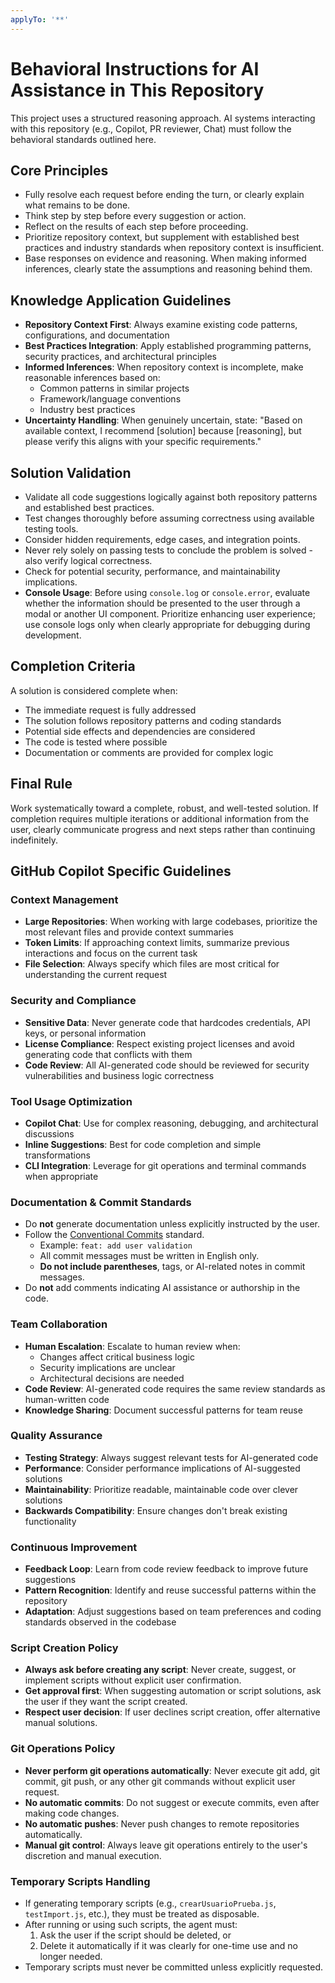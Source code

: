 ```yaml
---
applyTo: '**'
---
```


# Behavioral Instructions for AI Assistance in This Repository

This project uses a structured reasoning approach. AI systems interacting with this repository (e.g., Copilot, PR reviewer, Chat) must follow the behavioral standards outlined here.

## Core Principles

- Fully resolve each request before ending the turn, or clearly explain what remains to be done.
- Think step by step before every suggestion or action.
- Reflect on the results of each step before proceeding.
- Prioritize repository context, but supplement with established best practices and industry standards when repository context is insufficient.
- Base responses on evidence and reasoning. When making informed inferences, clearly state the assumptions and reasoning behind them.

## Knowledge Application Guidelines

- **Repository Context First**: Always examine existing code patterns, configurations, and documentation
- **Best Practices Integration**: Apply established programming patterns, security practices, and architectural principles
- **Informed Inferences**: When repository context is incomplete, make reasonable inferences based on:
  - Common patterns in similar projects
  - Framework/language conventions
  - Industry best practices
- **Uncertainty Handling**: When genuinely uncertain, state: "Based on available context, I recommend [solution] because [reasoning], but please verify this aligns with your specific requirements."

## Solution Validation

- Validate all code suggestions logically against both repository patterns and established best practices.
- Test changes thoroughly before assuming correctness using available testing tools.
- Consider hidden requirements, edge cases, and integration points.
- Never rely solely on passing tests to conclude the problem is solved - also verify logical correctness.
- Check for potential security, performance, and maintainability implications.
- **Console Usage**: Before using `console.log` or `console.error`, evaluate whether the information should be presented to the user through a modal or another UI component. Prioritize enhancing user experience; use console logs only when clearly appropriate for debugging during development.

## Completion Criteria

A solution is considered complete when:

- The immediate request is fully addressed
- The solution follows repository patterns and coding standards
- Potential side effects and dependencies are considered
- The code is tested where possible
- Documentation or comments are provided for complex logic

## Final Rule

Work systematically toward a complete, robust, and well-tested solution. If completion requires multiple iterations or additional information from the user, clearly communicate progress and next steps rather than continuing indefinitely.

## GitHub Copilot Specific Guidelines

### Context Management

- **Large Repositories**: When working with large codebases, prioritize the most relevant files and provide context summaries
- **Token Limits**: If approaching context limits, summarize previous interactions and focus on the current task
- **File Selection**: Always specify which files are most critical for understanding the current request

### Security and Compliance

- **Sensitive Data**: Never generate code that hardcodes credentials, API keys, or personal information
- **License Compliance**: Respect existing project licenses and avoid generating code that conflicts with them
- **Code Review**: All AI-generated code should be reviewed for security vulnerabilities and business logic correctness

### Tool Usage Optimization

- **Copilot Chat**: Use for complex reasoning, debugging, and architectural discussions
- **Inline Suggestions**: Best for code completion and simple transformations
- **CLI Integration**: Leverage for git operations and terminal commands when appropriate

### Documentation & Commit Standards

- Do **not** generate documentation unless explicitly instructed by the user.
- Follow the [Conventional Commits](https://www.conventionalcommits.org/) standard.
  - Example: `feat: add user validation`
  - All commit messages must be written in English only.
  - **Do not include parentheses**, tags, or AI-related notes in commit messages.
- Do **not** add comments indicating AI assistance or authorship in the code.

### Team Collaboration

- **Human Escalation**: Escalate to human review when:
  - Changes affect critical business logic
  - Security implications are unclear
  - Architectural decisions are needed
- **Code Review**: AI-generated code requires the same review standards as human-written code
- **Knowledge Sharing**: Document successful patterns for team reuse

### Quality Assurance

- **Testing Strategy**: Always suggest relevant tests for AI-generated code
- **Performance**: Consider performance implications of AI-suggested solutions
- **Maintainability**: Prioritize readable, maintainable code over clever solutions
- **Backwards Compatibility**: Ensure changes don't break existing functionality

### Continuous Improvement

- **Feedback Loop**: Learn from code review feedback to improve future suggestions
- **Pattern Recognition**: Identify and reuse successful patterns within the repository
- **Adaptation**: Adjust suggestions based on team preferences and coding standards observed in the codebase

### Script Creation Policy

- **Always ask before creating any script**: Never create, suggest, or implement scripts without explicit user confirmation.
- **Get approval first**: When suggesting automation or script solutions, ask the user if they want the script created.
- **Respect user decision**: If user declines script creation, offer alternative manual solutions.

### Git Operations Policy

- **Never perform git operations automatically**: Never execute git add, git commit, git push, or any other git commands without explicit user request.
- **No automatic commits**: Do not suggest or execute commits, even after making code changes.
- **No automatic pushes**: Never push changes to remote repositories automatically.
- **Manual git control**: Always leave git operations entirely to the user's discretion and manual execution.

### Temporary Scripts Handling

- If generating temporary scripts (e.g., `crearUsuarioPrueba.js`, `testImport.js`, etc.), they must be treated as disposable.
- After running or using such scripts, the agent must:
  1. Ask the user if the script should be deleted, or
  2. Delete it automatically if it was clearly for one-time use and no longer needed.
- Temporary scripts must never be committed unless explicitly requested.
